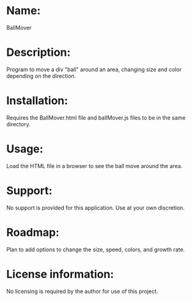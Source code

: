 # Name:

BallMover

# Description:

Program to move a div "ball" around an area, changing size and color depending on the direction.

# Installation:

Requires the BallMover.html file and ballMover.js files to be in the same directory.

# Usage:

Load the HTML file in a browser to see the ball move around the area.

# Support:

No support is provided for this application.  Use at your own discretion.

# Roadmap:

Plan to add options to change the size, speed, colors, and growth rate.

# License information:

No licensing is required by the author for use of this project.